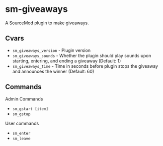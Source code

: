 # sm-giveaways
A SourceMod plugin to make giveaways.

## Cvars
* `sm_giveaways_version` - Plugin version
* `sm_giveaways_sounds` - Whether the plugin should play sounds upon starting, entering, and ending a giveaway (Default: 1)
* `sm_giveaways_time` - Time in seconds before plugin stops the giveaway and announces the winner (Default: 60)

## Commands

Admin Commands
* `sm_gstart [item]`
* `sm_gstop`

User commands
* `sm_enter`
* `sm_leave`
